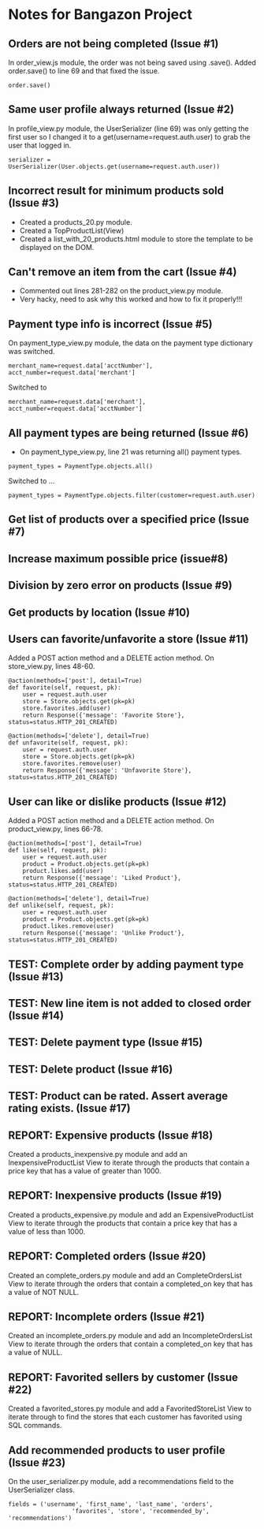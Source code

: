 # Notes for Bangazon Project 

## Orders are not being completed (Issue #1)

In order_view.js module, the order was not being saved using .save(). Added order.save() to line 69 and that fixed the issue. 
```
order.save()
```

## Same user profile always returned (Issue #2) 
In profile_view.py module, the UserSerializer (line 69) was only getting the first user so I changed it to a get(username=request.auth.user) to grab the user that logged in. 
```
serializer = UserSerializer(User.objects.get(username=request.auth.user))
```

## Incorrect result for minimum products sold (Issue #3) 
* Created a products_20.py module.
* Created a TopProductList(View) 
* Created a list_with_20_products.html module to store the template to be displayed on the DOM. 

## Can't remove an item from the cart (Issue #4) 
* Commented out lines 281-282 on the product_view.py module. 
* Very hacky, need to ask why this worked and how to fix it properly!!!

## Payment type info is incorrect (Issue #5) 
On payment_type_view.py module, the data on the payment type dictionary was switched.  

```
merchant_name=request.data['acctNumber'],
acct_number=request.data['merchant']
```
Switched to 

```
merchant_name=request.data['merchant'],
acct_number=request.data['acctNumber']
```

## All payment types are being returned (Issue #6) 
* On payment_type_view.py, line 21 was returning all() payment types. 
```
payment_types = PaymentType.objects.all()
```
Switched to ...
```
payment_types = PaymentType.objects.filter(customer=request.auth.user)
```

## Get list of products over a specified price (Issue #7) 

## Increase maximum possible price (issue#8) 

## Division by zero error on products (Issue #9)

## Get products by location (Issue #10) 


## Users can favorite/unfavorite a store (Issue #11) 
Added a POST action method and a DELETE action method. On store_view.py, lines 48-60.
```
@action(methods=['post'], detail=True)
def favorite(self, request, pk):
    user = request.auth.user
    store = Store.objects.get(pk=pk)
    store.favorites.add(user)
    return Response({'message': 'Favorite Store'}, status=status.HTTP_201_CREATED)
```
```
@action(methods=['delete'], detail=True)
def unfavorite(self, request, pk):
    user = request.auth.user
    store = Store.objects.get(pk=pk)
    store.favorites.remove(user)
    return Response({'message': 'Unfavorite Store'}, status=status.HTTP_201_CREATED)
```

## User can like or dislike products (Issue #12) 
Added a POST action method and a DELETE action method. On product_view.py, lines 66-78.
```
@action(methods=['post'], detail=True)
def like(self, request, pk):
    user = request.auth.user
    product = Product.objects.get(pk=pk)
    product.likes.add(user)
    return Response({'message': 'Liked Product'}, status=status.HTTP_201_CREATED)
```
```
@action(methods=['delete'], detail=True)
def unlike(self, request, pk):
    user = request.auth.user
    product = Product.objects.get(pk=pk)
    product.likes.remove(user)
    return Response({'message': 'Unlike Product'}, status=status.HTTP_201_CREATED)
```

## TEST: Complete order by adding payment type (Issue #13) 

## TEST: New line item is not added to closed order (Issue #14) 

## TEST: Delete payment type (Issue #15)

## TEST: Delete product (Issue #16) 

## TEST: Product can be rated. Assert average rating exists. (Issue #17)

## REPORT: Expensive products (Issue #18) 
Created a products_inexpensive.py module and add an InexpensiveProductList View to iterate through the products that contain a price key that has a value of greater than 1000. 

## REPORT: Inexpensive products (Issue #19) 
Created a products_expensive.py module and add an ExpensiveProductList View to iterate through the products that contain a price key that has a value of less than 1000. 

## REPORT: Completed orders (Issue #20) 
Created an complete_orders.py module and add an CompleteOrdersList View to iterate through the orders that contain a completed_on key that has a value of NOT NULL. 

## REPORT: Incomplete orders (Issue #21) 
Created an incomplete_orders.py module and add an IncompleteOrdersList View to iterate through the orders that contain a completed_on key that has a value of NULL. 

## REPORT: Favorited sellers by customer (Issue #22) 
Created a favorited_stores.py module and add a FavoritedStoreList View to iterate through to find the stores that each customer has favorited using SQL commands. 

## Add recommended products to user profile (Issue #23) 
On the user_serializer.py module, add a recommendations field to the UserSerializer class. 
```
fields = ('username', 'first_name', 'last_name', 'orders',
                  'favorites', 'store', 'recommended_by', 'recommendations')
```